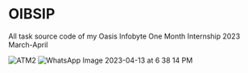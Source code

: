 # OIBSIP
All task source code of my Oasis Infobyte One Month Internship 2023 March-April

![ATM2](https://user-images.githubusercontent.com/127238084/232113126-b9672ee2-118d-486c-8374-5aa1ea82450c.jpeg)
![WhatsApp Image 2023-04-13 at 6 38 14 PM](https://user-images.githubusercontent.com/127238084/232113182-b7659d6c-e5de-4964-a626-191697ba31ee.jpeg)
